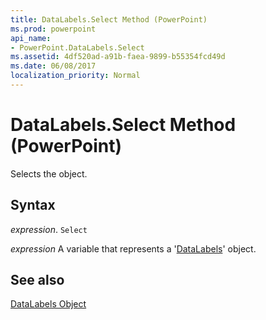 ```yaml
---
title: DataLabels.Select Method (PowerPoint)
ms.prod: powerpoint
api_name:
- PowerPoint.DataLabels.Select
ms.assetid: 4df520ad-a91b-faea-9899-b55354fcd49d
ms.date: 06/08/2017
localization_priority: Normal
---
```



# DataLabels.Select Method (PowerPoint)

Selects the object.


## Syntax

 _expression_. `Select`

_expression_ A variable that represents a '[DataLabels](PowerPoint.DataLabels.md)' object.


## See also


[DataLabels Object](PowerPoint.DataLabels.md)

